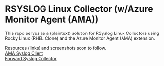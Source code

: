 # RSYSLOG Linux Collector (w/Azure Monitor Agent (AMA))
This repo serves as a (plaintext) solution for RSyslog Linux Collectors using Rocky Linux (RHEL Clone) and the Azure Monitor Agent (AMA) extension. <br />

Resources (links) and screenshots soon to follow. <br />
[AMA Syslog Client](https://learn.microsoft.com/en-us/azure/azure-monitor/agents/data-collection-syslog) <br />
[Forward Syslog Collector](https://learn.microsoft.com/en-us/azure/sentinel/forward-syslog-monitor-agent) <br />
